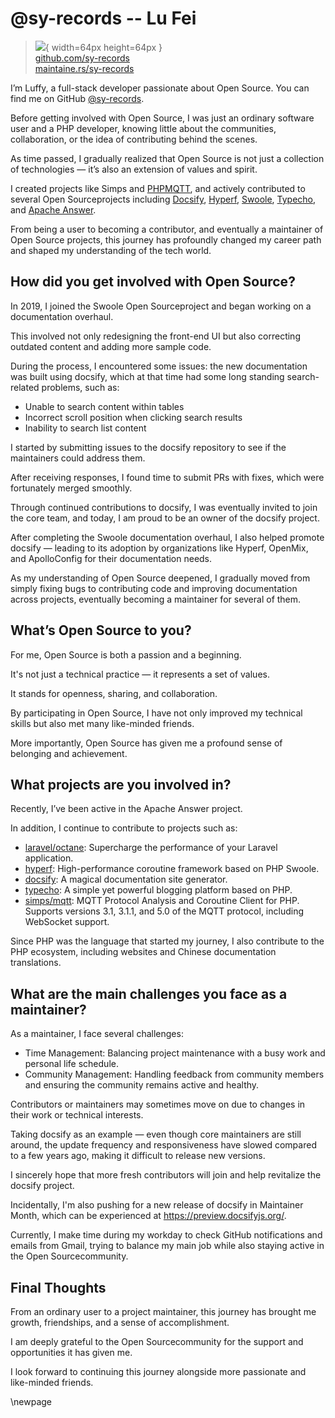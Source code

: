 # @sy-records -- Lu Fei

> ![](https://github.com/sy-records.png){ width=64px height=64px }  
> [github.com/sy-records](https://github.com/sy-records)  
> [maintaine.rs/sy-records](https://maintaine.rs/sy-records)

I’m Luffy, a full-stack developer passionate about Open Source. You can find me on GitHub [\@sy-records](https://github.com/sy-records).

Before getting involved with Open Source, I was just an ordinary software user and a PHP developer, knowing little about the communities, collaboration, or the idea of contributing behind the scenes.

As time passed, I gradually realized that Open Source is not just a collection of technologies — it’s also an extension of values and spirit.

I created projects like Simps and [PHPMQTT](https://github.com/simps/mqtt), and actively contributed to several Open Sourceprojects including [Docsify](https://github.com/docsifyjs), [Hyperf](https://github.com/hyperf), [Swoole](https://github.com/swoole), [Typecho](https://github.com/typecho), and [Apache Answer](https://github.com/apache/answer).

From being a user to becoming a contributor, and eventually a maintainer of Open Source projects, this journey has profoundly changed my career path and shaped my understanding of the tech world.

## How did you get involved with Open Source?

In 2019, I joined the Swoole Open Sourceproject and began working on a documentation overhaul.

This involved not only redesigning the front-end UI but also correcting outdated content and adding more sample code.

During the process, I encountered some issues: the new documentation was built using docsify, which at that time had some long standing search-related problems, such as:

- Unable to search content within tables
- Incorrect scroll position when clicking search results
- Inability to search list content

I started by submitting issues to the docsify repository to see if the maintainers could address them.

After receiving responses, I found time to submit PRs with fixes, which were fortunately merged smoothly.

Through continued contributions to docsify, I was eventually invited to join the core team, and today, I am proud to be an owner of the docsify project.

After completing the Swoole documentation overhaul, I also helped promote docsify — leading to its adoption by organizations like Hyperf, OpenMix, and ApolloConfig for their documentation needs.

As my understanding of Open Source deepened, I gradually moved from simply fixing bugs to contributing code and improving documentation across projects, eventually becoming a maintainer for several of them.

## What’s Open Source to you?

For me, Open Source is both a passion and a beginning.

It's not just a technical practice — it represents a set of values.

It stands for openness, sharing, and collaboration.

By participating in Open Source, I have not only improved my technical skills but also met many like-minded friends.

More importantly, Open Source has given me a profound sense of belonging and achievement.

## What projects are you involved in?

Recently, I’ve been active in the Apache Answer project.

In addition, I continue to contribute to projects such as:

- [laravel/octane](https://github.com/laravel/octane): Supercharge the performance of your Laravel application.
- [hyperf](https://github.com/hyperf/hyperf): High-performance coroutine framework based on PHP Swoole.
- [docsify](https://github.com/docsifyjs/docsify): A magical documentation site generator.
- [typecho](https://github.com/typecho/typecho): A simple yet powerful blogging platform based on PHP.
- [simps/mqtt](https://github.com/simps/mqtt): MQTT Protocol Analysis and Coroutine Client for PHP. Supports versions 3.1, 3.1.1, and 5.0 of the MQTT protocol, including WebSocket support.

Since PHP was the language that started my journey, I also contribute to the PHP ecosystem, including websites and Chinese documentation translations.

## What are the main challenges you face as a maintainer?

As a maintainer, I face several challenges:

- Time Management: Balancing project maintenance with a busy work and personal life schedule.
- Community Management: Handling feedback from community members and ensuring the community remains active and healthy.

Contributors or maintainers may sometimes move on due to changes in their work or technical interests.

Taking docsify as an example — even though core maintainers are still around, the update frequency and responsiveness have slowed compared to a few years ago, making it difficult to release new versions.

I sincerely hope that more fresh contributors will join and help revitalize the docsify project.

Incidentally, I'm also pushing for a new release of docsify in Maintainer Month, which can be experienced at https://preview.docsifyjs.org/.

Currently, I make time during my workday to check GitHub notifications and emails from Gmail, trying to balance my main job while also staying active in the Open Sourcecommunity.

## Final Thoughts

From an ordinary user to a project maintainer, this journey has brought me growth, friendships, and a sense of accomplishment.

I am deeply grateful to the Open Sourcecommunity for the support and opportunities it has given me.

I look forward to continuing this journey alongside more passionate and like-minded friends.

\newpage
